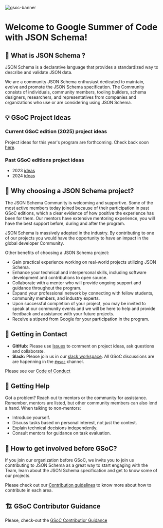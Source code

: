 
![gsoc-banner](https://github.com/json-schema-org/community/assets/40007659/7d7d3f1d-6f4a-4139-98fb-96aa3354b777)

# Welcome to Google Summer of Code with JSON Schema!

## 👋 What is JSON Schema ?

JSON Schema is a declarative language that provides a standardized way to describe and validate JSON data.

We are a community JSON Schema enthusiast dedicated to maintain, evolve and promote the JSON Schema specification. The Community consists of individuals, community members, tooling builders, schema designers, researchers, and representatives from companies and organizations who use or are considering using JSON Schema. 

## 💡 GSoC Project Ideas

### Current GSoC edition (2025) project ideas

Project ideas for this year's program are forthcoming. Check back soon [here](gsoc-2025.md).

### Past GSoC editions project ideas

- 2023 [ideas](gsoc-2023.md)
- 2024 [ideas](gsoc-2024.md)

## 🎯 Why choosing a JSON Schema project?

The JSON Schema Community is welcoming and supportive. Some of the most active members today joined because of their participation in past GSoC editions, which a clear evidence of how positive the experience has been for them. Our mentors have extensive mentoring experience, you will have the best support before, during and after the program.

JSON Schema is massively adopted in the industry. By contributing to one of our projects you would have the opportunity to have an impact in the global developer Community.

Other benefits of choosing a JSON Schema project:
- Gain practical experience working on real-world projects utilizing JSON Schema.
- Enhance your technical and interpersonal skills, including software development and contributions to open source.
- Collaborate with a mentor who will provide ongoing support and guidance throughout the program.
- Expand your professional network by connecting with fellow students, community members, and industry experts.
- Upon successful completion of your project, you may be invited to speak at our community events and we will be here to help and provide feedback and assistance with your future projects.
- Receive a stipend from Google for your participation in the program.

## 🤙 Getting in Contact

- **GitHub:** Please use [Issues](https://github.com/json-schema-org/community/issues?q=is%3Aopen+label%3Agsoc+sort%3Acreated-desc) to comment on project ideas, ask questions and collaborate.
- **Slack:** Please join us in our [slack workspace](https://json-schema.org/slack). All GSoC discussions are are hapenning in the [`#gsoc`](https://json-schema.slack.com/archives/C04MVQSRBRS) channel.

Please see our [Code of Conduct](https://github.com/json-schema-org/.github/blob/main/CODE_OF_CONDUCT.md)

## 🤝 Getting Help
Got a problem? Reach out to mentors or the community for assistance. Remember, mentors are listed, but other community members can also lend a hand. When talking to non-mentors:

- Introduce yourself.
- Discuss tasks based on personal interest, not just the contest.
- Explain technical decisions independently.
- Consult mentors for guidance on task evaluation.


## 🫶 How to get involved before GSoC?

If you join our organization before GSoC, we invite you to join us contributing to JSON Schema as a great way to start engaging with the Team, learn about the JSON Schema specification and get to know some of our projects.

Please check out our [Contribution guidelines](https://github.com/json-schema-org/.github/blob/main/CONTRIBUTING.md) to know more about how to contribute in each area.

## 🏗 GSoC Contributor Guidance

Please, check-out the [GSoC Contributior Guidance](CONTRIBUTOR-GUIDANCE.md)

